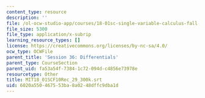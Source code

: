 ```yaml
---
content_type: resource
description: ''
file: /ol-ocw-studio-app/courses/18-01sc-single-variable-calculus-fall-2010/6020a550467553ba8a0248dffc9dba1d_MIT18_01SCF10Rec_29_300k.vtt
file_size: 5300
file_type: application/x-subrip
learning_resource_types: []
license: https://creativecommons.org/licenses/by-nc-sa/4.0/
ocw_type: OCWFile
parent_title: 'Session 36: Differentials'
parent_type: CourseSection
parent_uid: fa53a54f-7384-1c72-094d-c4856e73978e
resourcetype: Other
title: MIT18_01SCF10Rec_29_300k.srt
uid: 6020a550-4675-53ba-8a02-48dffc9dba1d
---
```


